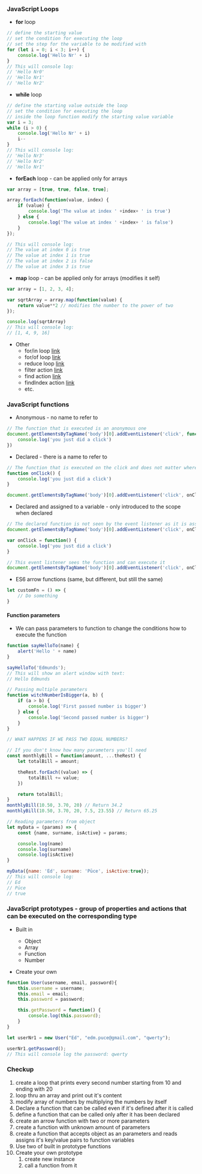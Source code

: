 ### JavaScript Loops

* **for** loop
```JavaScript
// define the starting value
// set the condition for executing the loop
// set the step for the variable to be modified with
for (let i = 0; i < 3; i++) {
    console.log('Hello Nr' + i)
}
// This will console log:
// 'Hello Nr0'
// 'Hello Nr1'
// 'Hello Nr2'
```

* **while** loop
  
```JavaScript
// define the starting value outside the loop
// set the condition for executing the loop
// inside the loop function modify the starting value variable
var i = 3;
while (i > 0) {
    console.log('Hello Nr' + i)
    i--
}
// This will console log:
// 'Hello Nr3'
// 'Hello Nr2'
// 'Hello Nr1'
```

* **forEach** loop - can be applied only for arrays

```JavaScript
var array = [true, true, false, true];

array.forEach(function(value, index) {
    if (value) {
        console.log('The value at index ' +index+ ' is true')
    } else {
        console.log('The value at index ' +index+ ' is false')
    }
});

// This will console log:
// The value at index 0 is true
// The value at index 1 is true
// The value at index 2 is false
// The value at index 3 is true
```

* **map** loop - can be applied only for arrays (modifies it self)
```JavaScript
var array = [1, 2, 3, 4];

var sqrtArray = array.map(function(value) {
    return value**2 // modifies the number to the power of two
});

console.log(sqrtArray)
// This will console log:
// [1, 4, 9, 16]
```

* Other
  * for/in loop [link]()
  * for/of loop [link]()
  * reduce loop [link]()
  * filter action [link]()
  * find action [link]()
  * findIndex action [link]()
  * etc. 

### JavaScript functions
* Anonymous - no name to refer to
```JavaScript
// The function that is executed is an anonymous one
document.getElementsByTagName('body')[0].addEventListener('click', function() {
    console.log('you just did a click')
})
```
* Declared - there is a name to refer to
```JavaScript
// The function that is executed on the click and does not matter where in the fil it has been declared
function onClick() {
    console.log('you just did a click')
}

document.getElementsByTagName('body')[0].addEventListener('click', onClick)
```
* Declared and assigned to a variable - only introduced to the scope when declared

```JavaScript
// The declared function is not seen by the event listener as it is assigned to a variable later in the file
document.getElementsByTagName('body')[0].addEventListener('click', onClick) 

var onClick = function() {
    console.log('you just did a click')
}

// This event listener sees the function and can execute it
document.getElementsByTagName('body')[0].addEventListener('click', onClick)
```

* ES6 arrow functions (same, but different, but still the same)
```JavaScript
let customFn = () => {
    // Do something
}
```

#### Function parameters
* We can pass parameters to function to change the conditions how to execute the function
  
```JavaScript
function sayHelloTo(name) {
    alert('Hello ' + name)
}

sayHelloTo('Edmunds');
// This will show an alert window with text:
// Hello Edmunds

// Passing multiple parameters
function witchNumberIsBigger(a, b) {
    if (a > b) {
        console.log('First passed number is bigger')
    } else {
        console.log('Second passed number is bigger')
    }
}

// WHAT HAPPENS IF WE PASS TWO EQUAL NUMBERS?

// If you don't know how many parameters you'll need
const monthlyBill = function(amount, ...theRest) {
    let totalBill = amount;

    theRest.forEach((value) => {
        totalBill += value;
    })

    return totalBill;
}
monthlyBill(10.50, 3.70, 20) // Return 34.2
monthlyBill(10.50, 3.70, 20, 7.5, 23.55) // Return 65.25

// Reading parameters from object
let myData = (params) => {
    const {name, surname, isActive} = params;

    console.log(name)
    console.log(surname)
    console.log(isActive)
}

myData({name: 'Ed', surname: 'Pūce', isActive:true});
// This will console log:
// Ed
// Pūce
// true
```

### JavaScript prototypes - group of properties and actions that can be executed on the corresponding type

* Built in
  * Object
  * Array
  * Function
  * Number

* Create your own
```JavaScript
function User(username, email, password){
    this.username = username;
    this.email = email;
    this.password = password;

    this.getPassword = function() {
        console.log(this.password);
    }
}

let userNr1 = new User("Ed", "edm.puce@gmail.com", "qwerty");

userNr1.getPassword();
// This will console log the password: qwerty
```

### Checkup
1. create a loop that prints every second number starting from 10 and ending with 20
2. loop thru an array and print out it's content
3. modify array of numbers by multiplying the numbers by itself
4. Declare a function that can be called even if it's defined after it is called
5. define a function that can be called only after it has been declared
6. create an arrow function with two or more parameters
7. create a function with unknown amount of parameters
8. create a function that accepts object as an parameters and reads assigns it's key/value pairs to function variables
9. Use two of built in prototype functions
10. Create your own prototype
    1. create new instance
    2. call a function from it 